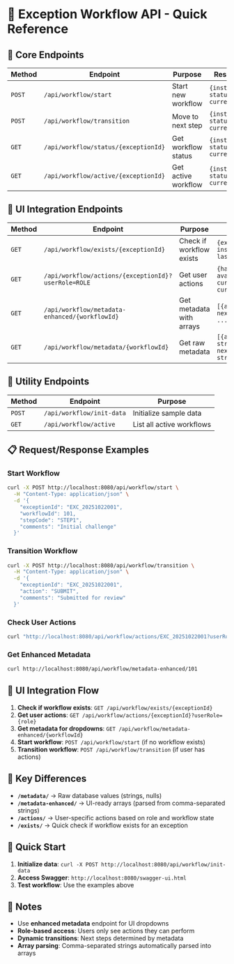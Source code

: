 # 🚀 Exception Workflow API - Quick Reference

## 🎯 Core Endpoints

| Method | Endpoint | Purpose | Response |
|--------|----------|---------|----------|
| `POST` | `/api/workflow/start` | Start new workflow | `{instanceId, status, currentStep}` |
| `POST` | `/api/workflow/transition` | Move to next step | `{instanceId, status, currentStep}` |
| `GET` | `/api/workflow/status/{exceptionId}` | Get workflow status | `{instanceId, status, currentStep}` |
| `GET` | `/api/workflow/active/{exceptionId}` | Get active workflow | `{instanceId, status, currentStep}` |

## 🎨 UI Integration Endpoints

| Method | Endpoint | Purpose | Response |
|--------|----------|---------|----------|
| `GET` | `/api/workflow/exists/{exceptionId}` | Check if workflow exists | `{exists, instanceCount, lastStatus}` |
| `GET` | `/api/workflow/actions/{exceptionId}?userRole=ROLE` | Get user actions | `{hasActiveWorkflow, availableActions[], currentStep, currentRole}` |
| `GET` | `/api/workflow/metadata-enhanced/{workflowId}` | Get metadata with arrays | `[{actionsAllowed[], nextStepOnSubmit[], ...}]` |
| `GET` | `/api/workflow/metadata/{workflowId}` | Get raw metadata | `[{actionsAllowed: string, nextStepOnSubmit: string, ...}]` |

## 🔧 Utility Endpoints

| Method | Endpoint | Purpose |
|--------|----------|---------|
| `POST` | `/api/workflow/init-data` | Initialize sample data |
| `GET` | `/api/workflow/active` | List all active workflows |

## 📋 Request/Response Examples

### Start Workflow
```bash
curl -X POST http://localhost:8080/api/workflow/start \
  -H "Content-Type: application/json" \
  -d '{
    "exceptionId": "EXC_20251022001",
    "workflowId": 101,
    "stepCode": "STEP1",
    "comments": "Initial challenge"
  }'
```

### Transition Workflow
```bash
curl -X POST http://localhost:8080/api/workflow/transition \
  -H "Content-Type: application/json" \
  -d '{
    "exceptionId": "EXC_20251022001",
    "action": "SUBMIT",
    "comments": "Submitted for review"
  }'
```

### Check User Actions
```bash
curl "http://localhost:8080/api/workflow/actions/EXC_20251022001?userRole=FO_OWNER"
```

### Get Enhanced Metadata
```bash
curl http://localhost:8080/api/workflow/metadata-enhanced/101
```

## 🎨 UI Integration Flow

1. **Check if workflow exists**: `GET /api/workflow/exists/{exceptionId}`
2. **Get user actions**: `GET /api/workflow/actions/{exceptionId}?userRole={role}`
3. **Get metadata for dropdowns**: `GET /api/workflow/metadata-enhanced/{workflowId}`
4. **Start workflow**: `POST /api/workflow/start` (if no workflow exists)
5. **Transition workflow**: `POST /api/workflow/transition` (if user has actions)

## 🔑 Key Differences

- **`/metadata/`** → Raw database values (strings, nulls)
- **`/metadata-enhanced/`** → UI-ready arrays (parsed from comma-separated strings)
- **`/actions/`** → User-specific actions based on role and workflow state
- **`/exists/`** → Quick check if workflow exists for an exception

## 🚀 Quick Start

1. **Initialize data**: `curl -X POST http://localhost:8080/api/workflow/init-data`
2. **Access Swagger**: `http://localhost:8080/swagger-ui.html`
3. **Test workflow**: Use the examples above

## 📝 Notes

- Use **enhanced metadata** endpoint for UI dropdowns
- **Role-based access**: Users only see actions they can perform
- **Dynamic transitions**: Next steps determined by metadata
- **Array parsing**: Comma-separated strings automatically parsed into arrays
